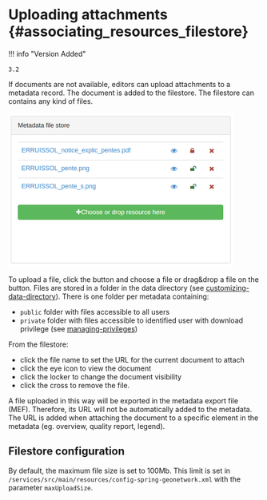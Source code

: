 # Uploading attachments {#associating_resources_filestore}

!!! info "Version Added"

    3.2


If documents are not available, editors can upload attachments to a metadata record. The document is added to the filestore. The filestore can contains any kind of files.

![](img/filestore.png)

To upload a file, click the button and choose a file or drag&drop a file on the button. Files are stored in a folder in the data directory (see [customizing-data-directory](customizing-data-directory.md)). There is one folder per metadata containing:

-   `public` folder with files accessible to all users
-   `private` folder with files accessible to identified user with download privilege (see [managing-privileges](managing-privileges.md))

From the filestore:

-   click the file name to set the URL for the current document to attach
-   click the eye icon to view the document
-   click the locker to change the document visibility
-   click the cross to remove the file.

A file uploaded in this way will be exported in the metadata export file (MEF). Therefore, its URL will not be automatically added to the metadata. The URL is added when attaching the document to a specific element in the metadata (eg. overview, quality report, legend).

## Filestore configuration

By default, the maximum file size is set to 100Mb. This limit is set in `/services/src/main/resources/config-spring-geonetwork.xml` with the parameter `maxUploadSize`.

